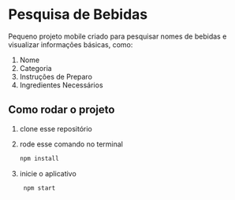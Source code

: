 # Pesquisa de Bebidas

Pequeno projeto mobile criado para pesquisar nomes de bebidas e visualizar informações básicas, como:
1. Nome
2. Categoria
3. Instruções de Preparo
4. Ingredientes Necessários

## Como rodar o projeto

1. clone esse repositório

2. rode esse comando no terminal

   ```bash
   npm install
   ```

3. inicie o aplicativo

   ```bash
    npm start
   ```
